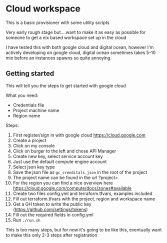 # Cloud workspace
This is a basic provisioner with some utility scripts

Very early rough stage but....want to make it as easy as possible for someone to get a nix based workspace set up in the cloud

I have tested this with both google cloud and digital ocean, however I'm actively developing on google cloud, digital ocean sometimes takes 5-10 min before an instances spawns so quite annoying.

## Getting started

This will tell you the steps to get started with google cloud

What you need:  
- Credentials file  
- Project machine name  
- Region name  


Steps:  
1. First register/sign in with google cloud https://cloud.google.com  
2. Create a project  
3. Click on my console  
4. Click on burger to the left and chose API Manager  
5. Create new key, select service account key  
6. Just use the default compute engine account  
7. Select json key type  
8. Save the json file as `gc_crenditals.json` in the root of the project  
9. The project name can be found in the url ?project=<projectname>  
10. For the region you can find a nice overview here https://cloud.google.com/compute/docs/zones#available  
11. Create two files config.yml and terraform.tfvars, examples included  
12. Fill out terraform.tfvars with the project, region and workspace name
13. Get a GH token to  write the public key (https://github.com/settings/tokens)  
14. Fill out the required fields in config.yml  
15. Run `./run.sh`  

This is too many steps, but for now it's going to be like this, eventually want to make this only 2-3 steps after registration
